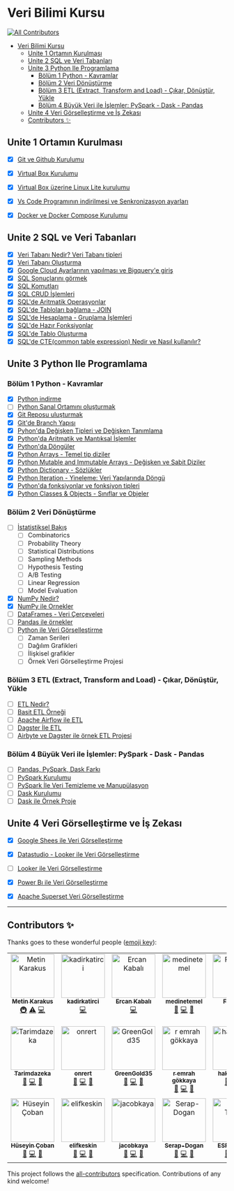 # Veri Bilimi Kursu
<!-- ALL-CONTRIBUTORS-BADGE:START - Do not remove or modify this section -->
[![All Contributors](https://img.shields.io/badge/all_contributors-21-orange.svg?style=flat-square)](#contributors-)
<!-- ALL-CONTRIBUTORS-BADGE:END -->

- [Veri Bilimi Kursu](#veri-bilimi-kursu)
  - [Unite 1 Ortamın Kurulması](#unite-1-ortamın-kurulması)
  - [Unite 2 SQL ve Veri Tabanları](#unite-2-sql-ve-veri-tabanları)
  - [Unite 3 Python Ile Programlama](#unite-3-python-ile-programlama)
    - [Bölüm 1 Python - Kavramlar](#bölüm-1-python---kavramlar)
    - [Bölüm 2 Veri Dönüştürme](#bölüm-2-veri-dönüştürme)
    - [Bölüm 3 ETL (Extract, Transform and Load) - Çıkar, Dönüştür, Yükle](#bölüm-3-etl-extract-transform-and-load---çıkar-dönüştür-yükle)
    - [Bölüm 4 Büyük Veri ile İşlemler: PySpark - Dask - Pandas](#bölüm-4-büyük-veri-ile-i̇şlemler-pyspark---dask---pandas)
  - [Unite 4 Veri Görselleştirme ve İş Zekası](#unite-4-veri-görselleştirme-ve-i̇ş-zekası)
  - [Contributors ✨](#contributors-)


## Unite 1 Ortamın Kurulması

- [x] [Git ve Github Kurulumu](https://www.youtube.com/watch?v=mHP2YnD9J-U)
- [x] [Virtual Box Kurulumu](https://www.youtube.com/watch?v=EH-354H0ne8)
- [x] [Virtual Box üzerine Linux Lite kurulumu](./ekler/virtualbox_kurulum.md)
- [x] [Vs Code Programının indirilmesi ve Senkronizasyon ayarları](./ekler/vscode_eklentiler.md)
- [x] [Docker ve Docker Compose Kurulumu](./ekler/docker_kurulum.md)


## Unite 2 SQL ve Veri Tabanları

- [x] [Veri Tabanı Nedir? Veri Tabanı tipleri](https://www.youtube.com/watch?v=BqlIB-TJiNw)
- [x] [Veri Tabanı Oluşturma](./postgres/postgrest.md)
- [x] [Google Cloud Ayarlarının yapılması ve Bigquery'e giriş](https://youtube.com/watch?v=JeSKgXkCTHU&si=EnSIkaIECMiOmarE)
- [x] [SQL Sonuçlarını görmek](https://youtube.com/watch?v=UxZb4cmzwxY&si=EnSIkaIECMiOmarE)
- [x] [SQL Komutları](https://youtube.com/watch?v=YTT0utDyKeY&si=EnSIkaIECMiOmarE)
- [x] [SQL CRUD İşlemleri](https://youtube.com/watch?v=0XGSlAsyzoU&si=EnSIkaIECMiOmarE)
- [x] [SQL'de Aritmatik Operasyonlar](https://youtube.com/watch?v=4JDPP-7UXA4&si=EnSIkaIECMiOmarE)
- [x] [SQL'de Tabloları bağlama - JOIN](https://youtube.com/watch?v=z1VtVGqFESo&si=EnSIkaIECMiOmarE)
- [x] [SQL'de Hesaplama - Gruplama İşlemleri](https://youtube.com/watch?v=SNJy_38C7Bg&si=EnSIkaIECMiOmarE)
- [x] [SQL'de Hazır Fonksiyonlar](https://youtube.com/watch?v=MDmJUMt_19o&si=EnSIkaIECMiOmarE)
- [x] [SQL'de Tablo Oluşturma](https://youtube.com/watch?v=JeSKgXkCTHU&si=EnSIkaIECMiOmarE)
- [x] [SQL'de CTE(common table expression) Nedir ve Nasıl kullanılır?](https://youtube.com/watch?v=JeSKgXkCTHU&si=EnSIkaIECMiOmarE) 

## Unite 3 Python Ile Programlama

### Bölüm 1 Python - Kavramlar

- [x] [Python indirme](https://youtu.be/npN2xyngkcA)
- [ ] [Python Sanal Ortamını oluşturmak]()
- [x] [Git Reposu uluşturmak](https://youtu.be/mHP2YnD9J-U)
- [x] [Git'de Branch Yapısı](https://youtu.be/mHP2YnD9J-U)
- [x] [Pyhon'da Değişken Tipleri ve Değişken Tanımlama](https://youtu.be/BJletCmGN6E)
- [x] [Python'da Aritmatik ve Mantıksal İşlemler](https://youtu.be/8jaliuPUijM)
- [x] [Python'da Döngüler](https://youtu.be/CHKX3ghD8Mg)
- [x] [Python Arrays - Temel tip diziler](https://youtu.be/8b7gzO_252U)
- [x] [Python Mutable and Immutable Arrays - Değişken ve Sabit Diziler](https://youtu.be/dzurkz-A61w)
- [x] [Python Dictionary - Sözlükler](https://www.youtube.com/watch?v=WbBsfy5_DiM)
- [x] [Python Iteration - Yineleme: Veri Yapılarında Döngü](https://youtu.be/CHKX3ghD8Mg?si=VNlSKNGX6F5rGcwS)
- [x] [Python'da fonksiyonlar ve fonksiyon tipleri](https://youtu.be/jfxu3nqsQU4?si=5Y-1KJGB8Q-VoSKv)
- [x] [Python Classes & Objects - Sınıflar ve Objeler](https://youtu.be/7TY9BDKhmFg?si=ry4MXaKCPh0yYr3O)

### Bölüm 2 Veri Dönüştürme
- [ ] [İstatistiksel Bakış]()
  - [ ] Combinatorics
  - [ ] Probability Theory
  - [ ] Statistical Distributions
  - [ ] Sampling Methods
  - [ ] Hypothesis Testing
  - [ ] A/B Testing
  - [ ] Linear Regression
  - [ ] Model Evaluation
- [x] [NumPy Nedir?](https://www.youtube.com/playlist?list=PLanC6OPLYlCZosNT_o3p2-j1LREzWwpJp)
- [x] [NumPy ile Ornekler](https://www.youtube.com/playlist?list=PLanC6OPLYlCZosNT_o3p2-j1LREzWwpJp)
- [ ] [DataFrames - Veri Çerçeveleri]()
- [ ] [Pandas ile örnekler]()
- [ ] [Python ile Veri Görselleştirme]()
  - [ ] Zaman Serileri
  - [ ] Dağılım Grafikleri
  - [ ] İlişkisel grafikler
  - [ ] Örnek Veri Görselleştirme Projesi

### Bölüm 3 ETL (Extract, Transform and Load) - Çıkar, Dönüştür, Yükle

- [ ] [ETL Nedir?]()
- [ ] [Basit ETL Örneği]()
- [ ] [Apache Airflow ile ETL]()
- [ ] [Dagster İle ETL]()
- [ ] [Airbyte ve Dagster ile örnek ETL Projesi]()

### Bölüm 4 Büyük Veri ile İşlemler: PySpark - Dask - Pandas

- [ ] [Pandas, PySpark, Dask Farkı]()
- [ ] [PySpark Kurulumu]()
- [ ] [PySpark İle Veri Temizleme ve Manupülasyon]()
- [ ] [Dask Kurulumu]()
- [ ] [Dask ile Örnek Proje]()

## Unite 4 Veri Görselleştirme ve İş Zekası

- [x] [Google Shees ile Veri Görselleştirme](https://www.youtube.com/watch?v=HXfCNI-JDYc)
- [x] [Datastudio - Looker ile Veri Görselleştirme](https://www.youtube.com/watch?v=DbOAlkvWEFI)
- [ ] [Looker ile Veri Görselleştirme]()
- [x] [Power Bı ile Veri Görselleştirme](https://www.youtube.com/watch?v=qcB75opF9rg&list=PLanC6OPLYlCYW_hLru-GZcfgMHaaIoe-b&index=35)
- [x] [Apache Superset Veri Görselleştirme](https://www.youtube.com/watch?v=7zfnaVVue9Y)


---


## Contributors ✨

Thanks goes to these wonderful people ([emoji key](https://allcontributors.org/docs/en/emoji-key)):
<!-- ALL-CONTRIBUTORS-LIST:START - Do not remove or modify this section -->
<!-- prettier-ignore-start -->
<!-- markdownlint-disable -->
<table>
  <tbody>
    <tr>
      <td align="center" valign="top" width="14.28%"><a href="https://www.linkedin.com/in/metin-karakus-b586b6132"><img src="https://avatars.githubusercontent.com/u/61006227?v=4?s=100" width="100px;" alt="Metin Karakus"/><br /><sub><b>Metin Karakus</b></sub></a><br /><a href="#infra-m-karakus" title="Infrastructure (Hosting, Build-Tools, etc)">🚇</a> <a href="https://github.com/m-karakus/veri-bilimi-kursu/commits?author=m-karakus" title="Tests">⚠️</a> <a href="https://github.com/m-karakus/veri-bilimi-kursu/commits?author=m-karakus" title="Code">💻</a></td>
      <td align="center" valign="top" width="14.28%"><a href="https://github.com/kadirkatirci"><img src="https://avatars.githubusercontent.com/u/107984688?v=4?s=100" width="100px;" alt="kadirkatirci"/><br /><sub><b>kadirkatirci</b></sub></a><br /><a href="https://github.com/m-karakus/veri-bilimi-kursu/commits?author=kadirkatirci" title="Code">💻</a></td>
      <td align="center" valign="top" width="14.28%"><a href="https://github.com/kabalidevercan"><img src="https://avatars.githubusercontent.com/u/103073901?v=4?s=100" width="100px;" alt="Ercan Kabalı"/><br /><sub><b>Ercan Kabalı</b></sub></a><br /><a href="https://github.com/m-karakus/veri-bilimi-kursu/commits?author=kabalidevercan" title="Code">💻</a></td>
      <td align="center" valign="top" width="14.28%"><a href="https://github.com/medinetemel"><img src="https://avatars.githubusercontent.com/u/47544705?v=4?s=100" width="100px;" alt="medinetemel"/><br /><sub><b>medinetemel</b></sub></a><br /><a href="https://github.com/m-karakus/veri-bilimi-kursu/issues?q=author%3Amedinetemel" title="Bug reports">🐛</a> <a href="https://github.com/m-karakus/veri-bilimi-kursu/commits?author=medinetemel" title="Code">💻</a> <a href="#data-medinetemel" title="Data">🔣</a></td>
      <td align="center" valign="top" width="14.28%"><a href="https://github.com/erfatih"><img src="https://avatars.githubusercontent.com/u/113780890?v=4?s=100" width="100px;" alt="Fatih ER"/><br /><sub><b>Fatih ER</b></sub></a><br /><a href="https://github.com/m-karakus/veri-bilimi-kursu/commits?author=erfatih" title="Code">💻</a> <a href="#data-erfatih" title="Data">🔣</a></td>
      <td align="center" valign="top" width="14.28%"><a href="https://github.com/ozturk-enes"><img src="https://avatars.githubusercontent.com/u/130938721?v=4?s=100" width="100px;" alt="ozturk-enes"/><br /><sub><b>ozturk-enes</b></sub></a><br /><a href="https://github.com/m-karakus/veri-bilimi-kursu/commits?author=ozturk-enes" title="Code">💻</a></td>
      <td align="center" valign="top" width="14.28%"><a href="https://github.com/denizct"><img src="https://avatars.githubusercontent.com/u/137150596?v=4?s=100" width="100px;" alt="Deniz Can Tokpunar"/><br /><sub><b>Deniz Can Tokpunar</b></sub></a><br /><a href="https://github.com/m-karakus/veri-bilimi-kursu/commits?author=denizct" title="Code">💻</a></td>
    </tr>
    <tr>
      <td align="center" valign="top" width="14.28%"><a href="https://github.com/tarimdazeka"><img src="https://avatars.githubusercontent.com/u/138719920?v=4?s=100" width="100px;" alt="Tarimdazeka"/><br /><sub><b>Tarimdazeka</b></sub></a><br /><a href="https://github.com/m-karakus/veri-bilimi-kursu/issues?q=author%3Atarimdazeka" title="Bug reports">🐛</a> <a href="https://github.com/m-karakus/veri-bilimi-kursu/commits?author=tarimdazeka" title="Code">💻</a> <a href="#data-tarimdazeka" title="Data">🔣</a></td>
      <td align="center" valign="top" width="14.28%"><a href="https://github.com/onrert"><img src="https://avatars.githubusercontent.com/u/59202930?v=4?s=100" width="100px;" alt="onrert"/><br /><sub><b>onrert</b></sub></a><br /><a href="https://github.com/m-karakus/veri-bilimi-kursu/issues?q=author%3Aonrert" title="Bug reports">🐛</a> <a href="https://github.com/m-karakus/veri-bilimi-kursu/commits?author=onrert" title="Code">💻</a> <a href="#data-onrert" title="Data">🔣</a></td>
      <td align="center" valign="top" width="14.28%"><a href="https://github.com/GreenGold35"><img src="https://avatars.githubusercontent.com/u/127221779?v=4?s=100" width="100px;" alt="GreenGold35"/><br /><sub><b>GreenGold35</b></sub></a><br /><a href="https://github.com/m-karakus/veri-bilimi-kursu/issues?q=author%3AGreenGold35" title="Bug reports">🐛</a> <a href="https://github.com/m-karakus/veri-bilimi-kursu/commits?author=GreenGold35" title="Code">💻</a> <a href="#data-GreenGold35" title="Data">🔣</a></td>
      <td align="center" valign="top" width="14.28%"><a href="https://github.com/remrah"><img src="https://avatars.githubusercontent.com/u/63486388?v=4?s=100" width="100px;" alt="r emrah gökkaya"/><br /><sub><b>r emrah gökkaya</b></sub></a><br /><a href="https://github.com/m-karakus/veri-bilimi-kursu/issues?q=author%3Aremrah" title="Bug reports">🐛</a> <a href="https://github.com/m-karakus/veri-bilimi-kursu/commits?author=remrah" title="Code">💻</a> <a href="#data-remrah" title="Data">🔣</a></td>
      <td align="center" valign="top" width="14.28%"><a href="https://github.com/hakanmetei"><img src="https://avatars.githubusercontent.com/u/156716976?v=4?s=100" width="100px;" alt="hakanmetei"/><br /><sub><b>hakanmetei</b></sub></a><br /><a href="https://github.com/m-karakus/veri-bilimi-kursu/issues?q=author%3Ahakanmetei" title="Bug reports">🐛</a> <a href="https://github.com/m-karakus/veri-bilimi-kursu/commits?author=hakanmetei" title="Code">💻</a> <a href="#data-hakanmetei" title="Data">🔣</a></td>
      <td align="center" valign="top" width="14.28%"><a href="https://github.com/Republique1"><img src="https://avatars.githubusercontent.com/u/158058388?v=4?s=100" width="100px;" alt="Burak Ekin"/><br /><sub><b>Burak Ekin</b></sub></a><br /><a href="https://github.com/m-karakus/veri-bilimi-kursu/issues?q=author%3ARepublique1" title="Bug reports">🐛</a> <a href="https://github.com/m-karakus/veri-bilimi-kursu/commits?author=Republique1" title="Code">💻</a> <a href="#data-Republique1" title="Data">🔣</a></td>
      <td align="center" valign="top" width="14.28%"><a href="https://github.com/tunahannyilmazz"><img src="https://avatars.githubusercontent.com/u/161649823?v=4?s=100" width="100px;" alt="tunahannyilmazz"/><br /><sub><b>tunahannyilmazz</b></sub></a><br /><a href="https://github.com/m-karakus/veri-bilimi-kursu/issues?q=author%3Atunahannyilmazz" title="Bug reports">🐛</a> <a href="https://github.com/m-karakus/veri-bilimi-kursu/commits?author=tunahannyilmazz" title="Code">💻</a> <a href="#data-tunahannyilmazz" title="Data">🔣</a></td>
    </tr>
    <tr>
      <td align="center" valign="top" width="14.28%"><a href="https://www.linkedin.com/in/hüseyin-çoban-50a6428b/"><img src="https://avatars.githubusercontent.com/u/153460129?v=4?s=100" width="100px;" alt="Hüseyin Çoban"/><br /><sub><b>Hüseyin Çoban</b></sub></a><br /><a href="https://github.com/m-karakus/veri-bilimi-kursu/issues?q=author%3Ahuseyincoban01" title="Bug reports">🐛</a> <a href="https://github.com/m-karakus/veri-bilimi-kursu/commits?author=huseyincoban01" title="Code">💻</a> <a href="#data-huseyincoban01" title="Data">🔣</a></td>
      <td align="center" valign="top" width="14.28%"><a href="https://github.com/elifkeskin"><img src="https://avatars.githubusercontent.com/u/90678194?v=4?s=100" width="100px;" alt="elifkeskin"/><br /><sub><b>elifkeskin</b></sub></a><br /><a href="https://github.com/m-karakus/veri-bilimi-kursu/issues?q=author%3Aelifkeskin" title="Bug reports">🐛</a> <a href="https://github.com/m-karakus/veri-bilimi-kursu/commits?author=elifkeskin" title="Code">💻</a> <a href="#data-elifkeskin" title="Data">🔣</a></td>
      <td align="center" valign="top" width="14.28%"><a href="https://github.com/jacobkaya"><img src="https://avatars.githubusercontent.com/u/171784418?v=4?s=100" width="100px;" alt="jacobkaya"/><br /><sub><b>jacobkaya</b></sub></a><br /><a href="https://github.com/m-karakus/veri-bilimi-kursu/issues?q=author%3Ajacobkaya" title="Bug reports">🐛</a> <a href="https://github.com/m-karakus/veri-bilimi-kursu/commits?author=jacobkaya" title="Code">💻</a> <a href="#data-jacobkaya" title="Data">🔣</a></td>
      <td align="center" valign="top" width="14.28%"><a href="https://github.com/Serap-Dogan"><img src="https://avatars.githubusercontent.com/u/123492862?v=4?s=100" width="100px;" alt="Serap-Dogan"/><br /><sub><b>Serap-Dogan</b></sub></a><br /><a href="https://github.com/m-karakus/veri-bilimi-kursu/issues?q=author%3ASerap-Dogan" title="Bug reports">🐛</a> <a href="https://github.com/m-karakus/veri-bilimi-kursu/commits?author=Serap-Dogan" title="Code">💻</a> <a href="#data-Serap-Dogan" title="Data">🔣</a></td>
      <td align="center" valign="top" width="14.28%"><a href="https://github.com/ESRA-TUNC"><img src="https://avatars.githubusercontent.com/u/184479682?v=4?s=100" width="100px;" alt="ESRA TUNÇ"/><br /><sub><b>ESRA TUNÇ</b></sub></a><br /><a href="https://github.com/m-karakus/veri-bilimi-kursu/issues?q=author%3AESRA-TUNC" title="Bug reports">🐛</a> <a href="https://github.com/m-karakus/veri-bilimi-kursu/commits?author=ESRA-TUNC" title="Code">💻</a> <a href="#data-ESRA-TUNC" title="Data">🔣</a></td>
      <td align="center" valign="top" width="14.28%"><a href="https://github.com/sultanclk"><img src="https://avatars.githubusercontent.com/u/188430660?v=4?s=100" width="100px;" alt="sultanclk"/><br /><sub><b>sultanclk</b></sub></a><br /><a href="https://github.com/m-karakus/veri-bilimi-kursu/issues?q=author%3Asultanclk" title="Bug reports">🐛</a> <a href="https://github.com/m-karakus/veri-bilimi-kursu/commits?author=sultanclk" title="Code">💻</a> <a href="#data-sultanclk" title="Data">🔣</a></td>
      <td align="center" valign="top" width="14.28%"><a href="https://github.com/mertgayretli"><img src="https://avatars.githubusercontent.com/u/190552339?v=4?s=100" width="100px;" alt="mertgayretli"/><br /><sub><b>mertgayretli</b></sub></a><br /><a href="https://github.com/m-karakus/veri-bilimi-kursu/issues?q=author%3Amertgayretli" title="Bug reports">🐛</a> <a href="https://github.com/m-karakus/veri-bilimi-kursu/commits?author=mertgayretli" title="Code">💻</a> <a href="#data-mertgayretli" title="Data">🔣</a></td>
    </tr>
  </tbody>
</table>

<!-- markdownlint-restore -->
<!-- prettier-ignore-end -->

<!-- ALL-CONTRIBUTORS-LIST:END -->

This project follows the [all-contributors](https://github.com/all-contributors/all-contributors) specification.
Contributions of any kind welcome!

